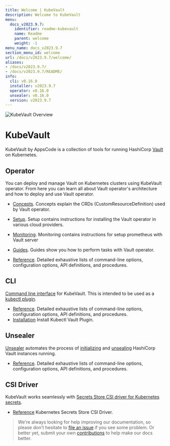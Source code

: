 ```yaml
---
title: Welcome | KubeVault
description: Welcome to KubeVault
menu:
  docs_v2023.9.7:
    identifier: readme-kubevault
    name: Readme
    parent: welcome
    weight: -1
menu_name: docs_v2023.9.7
section_menu_id: welcome
url: /docs/v2023.9.7/welcome/
aliases:
- /docs/v2023.9.7/
- /docs/v2023.9.7/README/
info:
  cli: v0.16.0
  installer: v2023.9.7
  operator: v0.16.0
  unsealer: v0.16.0
  version: v2023.9.7
---
```


![KubeVault Overview](/docs/v2023.9.7/images/kubevault-overview.svg)

# KubeVault

KubeVault by AppsCode is a collection of tools for running HashiCorp [Vault](https://www.vaultproject.io/) on Kubernetes. 

## Operator
You can deploy and manage Vault on Kubernetes clusters using KubeVault operator. From here you can learn all about Vault operator's architecture and how to deploy and use Vault operator.

- [Concepts](/docs/v2023.9.7/concepts/). Concepts explain the CRDs (CustomResourceDefinition) used by Vault operator.

- [Setup](/docs/v2023.9.7/setup/). Setup contains instructions for installing
  the Vault operator in various cloud providers.

- [Monitoring](/docs/v2023.9.7/guides/monitoring/overview). Monitoring contains instructions for setup prometheus with Vault server

- [Guides](/docs/v2023.9.7/guides/). Guides show you how to perform tasks with Vault operator.

- [Reference](/docs/v2023.9.7/reference/operator). Detailed exhaustive lists of
command-line options, configuration options, API definitions, and procedures.

## CLI

[Command line interface](https://github.com/kubevault/cli) for KubeVault. This is intended to be used as a [kubectl plugin](https://kubernetes.io/docs/tasks/extend-kubectl/kubectl-plugins/).

- [Reference](/docs/v2023.9.7/reference/cli). Detailed exhaustive lists of command-line options, configuration options, API definitions, and procedures.
- [Installation](/docs/v2023.9.7/setup/install/kubectl_plugin) Install Kubectl Vault Plugin.

## Unsealer

[Unsealer](https://github.com/kubevault/unsealer) automates the process of [initializing](https://www.vaultproject.io/docs/commands/operator/init.html) and [unsealing](https://www.vaultproject.io/docs/concepts/seal.html#unsealing) HashiCorp Vault instances running.

- [Reference](/docs/v2023.9.7/reference/unsealer). Detailed exhaustive lists of command-line options, configuration options, API definitions, and procedures.

## CSI Driver

KubeVault works seamlessly with [Secrets Store CSI driver for Kubernetes secrets](https://github.com/kubernetes-sigs/secrets-store-csi-driver).

- [Reference](https://secrets-store-csi-driver.sigs.k8s.io/) Kubernetes Secrets Store CSI Driver.


> We're always looking for help improving our documentation, so please don't hesitate to [file an issue](https://github.com/kubevault/project/issues/new) if you see some problem. Or better yet, submit your own [contributions](/docs/v2023.9.7/CONTRIBUTING) to help
make our docs better.
